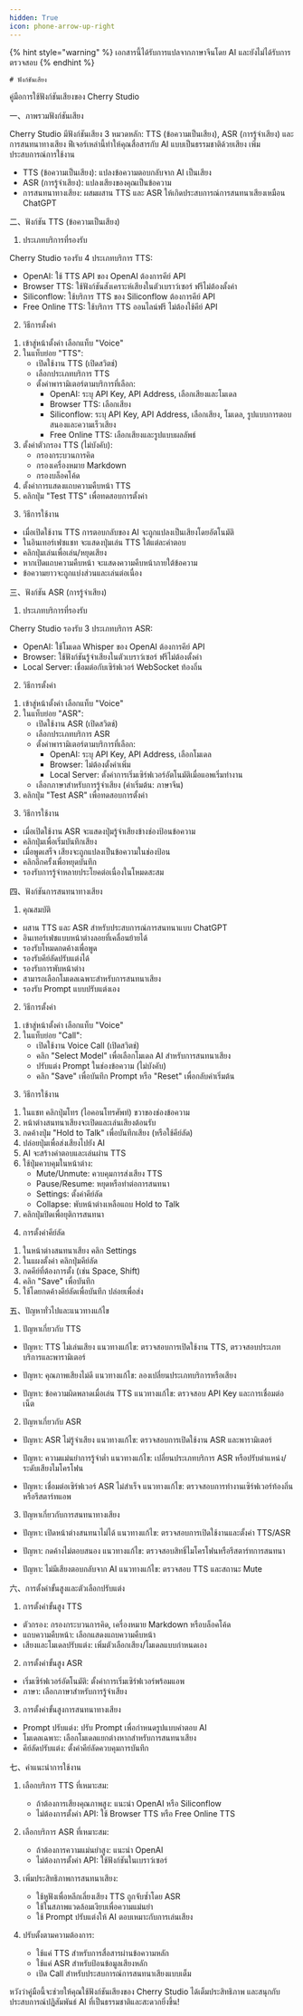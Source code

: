 ```yaml
---
hidden: True
icon: phone-arrow-up-right
---
```


{% hint style="warning" %}
เอกสารนี้ได้รับการแปลจากภาษาจีนโดย AI และยังไม่ได้รับการตรวจสอบ
{% endhint %}

```thai
# ฟังก์ชันเสียง

```
คู่มือการใช้ฟังก์ชันเสียงของ Cherry Studio

一、ภาพรวมฟังก์ชันเสียง

Cherry Studio มีฟังก์ชันเสียง 3 หมวดหลัก: TTS (ข้อความเป็นเสียง), ASR (การรู้จำเสียง) และการสนทนาทางเสียง ฟีเจอร์เหล่านี้ทำให้คุณสื่อสารกับ AI แบบเป็นธรรมชาติด้วยเสียง เพิ่มประสบการณ์การใช้งาน

- TTS (ข้อความเป็นเสียง): แปลงข้อความตอบกลับจาก AI เป็นเสียง
- ASR (การรู้จำเสียง): แปลงเสียงของคุณเป็นข้อความ
- การสนทนาทางเสียง: ผสมผสาน TTS และ ASR ให้เกิดประสบการณ์การสนทนาเสียงเหมือน ChatGPT

二、ฟังก์ชัน TTS (ข้อความเป็นเสียง)

1. ประเภทบริการที่รองรับ

Cherry Studio รองรับ 4 ประเภทบริการ TTS:

- OpenAI: ใช้ TTS API ของ OpenAI ต้องการคีย์ API
- Browser TTS: ใช้ฟังก์ชันสังเคราะห์เสียงในตัวเบราว์เซอร์ ฟรีไม่ต้องตั้งค่า
- Siliconflow: ใช้บริการ TTS ของ Siliconflow ต้องการคีย์ API
- Free Online TTS: ใช้บริการ TTS ออนไลน์ฟรี ไม่ต้องใช้คีย์ API

2. วิธีการตั้งค่า

1) เข้าสู่หน้าตั้งค่า เลือกแท็บ "Voice"
2) ในแท็บย่อย "TTS":
   - เปิดใช้งาน TTS (เปิดสวิตช์)
   - เลือกประเภทบริการ TTS
   - ตั้งค่าพารามิเตอร์ตามบริการที่เลือก:
     - OpenAI: ระบุ API Key, API Address, เลือกเสียงและโมเดล
     - Browser TTS: เลือกเสียง
     - Siliconflow: ระบุ API Key, API Address, เลือกเสียง, โมเดล, รูปแบบการตอบสนองและความเร็วเสียง
     - Free Online TTS: เลือกเสียงและรูปแบบผลลัพธ์
3) ตั้งค่าตัวกรอง TTS (ไม่บังคับ):
   - กรองกระบวนการคิด
   - กรองเครื่องหมาย Markdown
   - กรองบล็อคโค้ด
4) ตั้งค่าการแสดงแถบความคืบหน้า TTS
5) คลิกปุ่ม "Test TTS" เพื่อทดสอบการตั้งค่า

3. วิธีการใช้งาน

- เมื่อเปิดใช้งาน TTS การตอบกลับของ AI จะถูกแปลงเป็นเสียงโดยอัตโนมัติ
- ในอินเทอร์เฟซแชท จะแสดงปุ่มเล่น TTS ใต้แต่ละคำตอบ
- คลิกปุ่มเล่นเพื่อเล่น/หยุดเสียง
- หากเปิดแถบความคืบหน้า จะแสดงความคืบหน้าภายใต้ข้อความ
- ข้อความยาวจะถูกแบ่งส่วนและเล่นต่อเนื่อง

三、ฟังก์ชัน ASR (การรู้จำเสียง)

1. ประเภทบริการที่รองรับ

Cherry Studio รองรับ 3 ประเภทบริการ ASR:

- OpenAI: ใช้โมเดล Whisper ของ OpenAI ต้องการคีย์ API
- Browser: ใช้ฟังก์ชันรู้จำเสียงในตัวเบราว์เซอร์ ฟรีไม่ต้องตั้งค่า
- Local Server: เชื่อมต่อกับเซิร์ฟเวอร์ WebSocket ท้องถิ่น

2. วิธีการตั้งค่า

1) เข้าสู่หน้าตั้งค่า เลือกแท็บ "Voice"
2) ในแท็บย่อย "ASR":
   - เปิดใช้งาน ASR (เปิดสวิตช์)
   - เลือกประเภทบริการ ASR
   - ตั้งค่าพารามิเตอร์ตามบริการที่เลือก:
     - OpenAI: ระบุ API Key, API Address, เลือกโมเดล
     - Browser: ไม่ต้องตั้งค่าเพิ่ม
     - Local Server: ตั้งค่าการเริ่มเซิร์ฟเวอร์อัตโนมัติเมื่อแอพเริ่มทำงาน
   - เลือกภาษาสำหรับการรู้จำเสียง (ค่าเริ่มต้น: ภาษาจีน)
3) คลิกปุ่ม "Test ASR" เพื่อทดสอบการตั้งค่า

3. วิธีการใช้งาน

- เมื่อเปิดใช้งาน ASR จะแสดงปุ่มรู้จำเสียงข้างช่องป้อนข้อความ
- คลิกปุ่มเพื่อเริ่มบันทึกเสียง
- เมื่อพูดเสร็จ เสียงจะถูกแปลงเป็นข้อความในช่องป้อน
- คลิกอีกครั้งเพื่อหยุดบันทึก
- รองรับการรู้จำหลายประโยคต่อเนื่องในโหมดสะสม

四、ฟังก์ชันการสนทนาทางเสียง

1. คุณสมบัติ

- ผสาน TTS และ ASR สำหรับประสบการณ์การสนทนาแบบ ChatGPT
- อินเทอร์เฟซแบบหน้าต่างลอยที่เคลื่อนย้ายได้
- รองรับโหมดกดค้างเพื่อพูด
- รองรับคีย์ลัดปรับแต่งได้
- รองรับการพับหน้าต่าง
- สามารถเลือกโมเดลเฉพาะสำหรับการสนทนาเสียง
- รองรับ Prompt แบบปรับแต่งเอง

2. วิธีการตั้งค่า

1) เข้าสู่หน้าตั้งค่า เลือกแท็บ "Voice"
2) ในแท็บย่อย "Call":
   - เปิดใช้งาน Voice Call (เปิดสวิตช์)
   - คลิก "Select Model" เพื่อเลือกโมเดล AI สำหรับการสนทนาเสียง
   - ปรับแต่ง Prompt ในช่องข้อความ (ไม่บังคับ)
   - คลิก "Save" เพื่อบันทึก Prompt หรือ "Reset" เพื่อกลับค่าเริ่มต้น

3. วิธีการใช้งาน

1) ในแชท คลิกปุ่มโทร (ไอคอนโทรศัพท์) ขวาของช่องข้อความ
2) หน้าต่างสนทนาเสียงจะเปิดและเล่นเสียงต้อนรับ
3) กดค้างปุ่ม "Hold to Talk" เพื่อบันทึกเสียง (หรือใช้คีย์ลัด)
4) ปล่อยปุ่มเพื่อส่งเสียงไปยัง AI
5) AI จะสร้างคำตอบและเล่นผ่าน TTS
6) ใช้ปุ่มควบคุมในหน้าต่าง:
   - Mute/Unmute: ควบคุมการส่งเสียง TTS
   - Pause/Resume: หยุดหรือทำต่อการสนทนา
   - Settings: ตั้งค่าคีย์ลัด
   - Collapse: พับหน้าต่างเหลือแถบ Hold to Talk
7) คลิกปุ่มปิดเพื่อยุติการสนทนา

4. การตั้งค่าคีย์ลัด

1) ในหน้าต่างสนทนาเสียง คลิก Settings
2) ในแผงตั้งค่า คลิกปุ่มคีย์ลัด
3) กดคีย์ที่ต้องการตั้ง (เช่น Space, Shift)
4) คลิก "Save" เพื่อบันทึก
5) ใช้โดยกดค้างคีย์ลัดเพื่อบันทึก ปล่อยเพื่อส่ง

五、ปัญหาทั่วไปและแนวทางแก้ไข

1. ปัญหาเกี่ยวกับ TTS

- ปัญหา: TTS ไม่เล่นเสียง
  แนวทางแก้ไข: ตรวจสอบการเปิดใช้งาน TTS, ตรวจสอบประเภทบริการและพารามิเตอร์

- ปัญหา: คุณภาพเสียงไม่ดี
  แนวทางแก้ไข: ลองเปลี่ยนประเภทบริการหรือเสียง

- ปัญหา: ข้อความผิดพลาดเมื่อเล่น TTS
  แนวทางแก้ไข: ตรวจสอบ API Key และการเชื่อมต่อเน็ต

2. ปัญหาเกี่ยวกับ ASR

- ปัญหา: ASR ไม่รู้จำเสียง
  แนวทางแก้ไข: ตรวจสอบการเปิดใช้งาน ASR และพารามิเตอร์

- ปัญหา: ความแม่นยำการรู้จำต่ำ
  แนวทางแก้ไข: เปลี่ยนประเภทบริการ ASR หรือปรับตำแหน่ง/ระดับเสียงไมโครโฟน

- ปัญหา: เชื่อมต่อเซิร์ฟเวอร์ ASR ไม่สำเร็จ
  แนวทางแก้ไข: ตรวจสอบการทำงานเซิร์ฟเวอร์ท้องถิ่น หรือรีสตาร์ทแอพ

3. ปัญหาเกี่ยวกับการสนทนาทางเสียง

- ปัญหา: เปิดหน้าต่างสนทนาไม่ได้
  แนวทางแก้ไข: ตรวจสอบการเปิดใช้งานและตั้งค่า TTS/ASR

- ปัญหา: กดค้างไม่ตอบสนอง
  แนวทางแก้ไข: ตรวจสอบสิทธิ์ไมโครโฟนหรือรีสตาร์ทการสนทนา

- ปัญหา: ไม่มีเสียงตอบกลับจาก AI
  แนวทางแก้ไข: ตรวจสอบ TTS และสถานะ Mute

六、การตั้งค่าขั้นสูงและตัวเลือกปรับแต่ง

1. การตั้งค่าขั้นสูง TTS

- ตัวกรอง: กรองกระบวนการคิด, เครื่องหมาย Markdown หรือบล็อคโค้ด
- แถบความคืบหน้า: เลือกแสดงแถบความคืบหน้า
- เสียงและโมเดลปรับแต่ง: เพิ่มตัวเลือกเสียง/โมเดลแบบกำหนดเอง

2. การตั้งค่าขั้นสูง ASR

- เริ่มเซิร์ฟเวอร์อัตโนมัติ: ตั้งค่าการเริ่มเซิร์ฟเวอร์พร้อมแอพ
- ภาษา: เลือกภาษาสำหรับการรู้จำเสียง

3. การตั้งค่าขั้นสูงการสนทนาทางเสียง

- Prompt ปรับแต่ง: ปรับ Prompt เพื่อกำหนดรูปแบบคำตอบ AI
- โมเดลเฉพาะ: เลือกโมเดลแยกต่างหากสำหรับการสนทนาเสียง
- คีย์ลัดปรับแต่ง: ตั้งค่าคีย์ลัดควบคุมการบันทึก

七、คำแนะนำการใช้งาน

1. เลือกบริการ TTS ที่เหมาะสม:
   - ถ้าต้องการเสียงคุณภาพสูง: แนะนำ OpenAI หรือ Siliconflow
   - ไม่ต้องการตั้งค่า API: ใช้ Browser TTS หรือ Free Online TTS

2. เลือกบริการ ASR ที่เหมาะสม:
   - ถ้าต้องการความแม่นยำสูง: แนะนำ OpenAI
   - ไม่ต้องการตั้งค่า API: ใช้ฟังก์ชันในเบราว์เซอร์

3. เพิ่มประสิทธิภาพการสนทนาเสียง:
   - ใช้หูฟังเพื่อหลีกเลี่ยงเสียง TTS ถูกจับซ้ำโดย ASR
   - ใช้ในสภาพแวดล้อมเงียบเพื่อความแม่นยำ
   - ใช้ Prompt ปรับแต่งให้ AI ตอบเหมาะกับการเล่นเสียง

4. ปรับตั้งตามความต้องการ:
   - ใช้แค่ TTS สำหรับการสื่อสารผ่านข้อความหลัก
   - ใช้แค่ ASR สำหรับป้อนข้อมูลเสียงหลัก
   - เปิด Call สำหรับประสบการณ์การสนทนาเสียงแบบเต็ม

หวังว่าคู่มือนี้จะช่วยให้คุณใช้ฟังก์ชันเสียงของ Cherry Studio ได้เต็มประสิทธิภาพ และสนุกกับประสบการณ์ปฏิสัมพันธ์ AI ที่เป็นธรรมชาติและสะดวกยิ่งขึ้น!
```